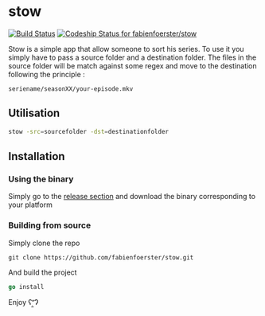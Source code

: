# stow 
[![Build Status](https://travis-ci.org/fabienfoerster/stow.svg?branch=master)](https://travis-ci.org/fabienfoerster/stow)
[ ![Codeship Status for fabienfoerster/stow](https://app.codeship.com/projects/3df8ac40-9ee5-0134-1381-7e4e3750070c/status?branch=master)](https://app.codeship.com/projects/189155)

Stow is a simple app that allow someone to sort his series. To use it you simply have to pass a source folder and a destination folder. The files in the source folder will be match against some regex and move to the destination following the principle :
````
seriename/seasonXX/your-episode.mkv
````

## Utilisation
````bash
stow -src=sourcefolder -dst=destinationfolder
````

## Installation

### Using the binary
Simply go to the [release section](https://github.com/fabienfoerster/stow/releases) and download the binary corresponding to your platform

### Building from source

Simply clone the repo
````git
git clone https://github.com/fabienfoerster/stow.git
````

And build the project
````go
go install
````

Enjoy ʕ”̣̫Ɂ


